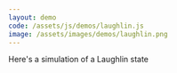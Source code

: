 ```yaml
---
layout: demo
code: /assets/js/demos/laughlin.js
image: /assets/images/demos/laughlin.png
---
```


Here's a simulation of a Laughlin state
